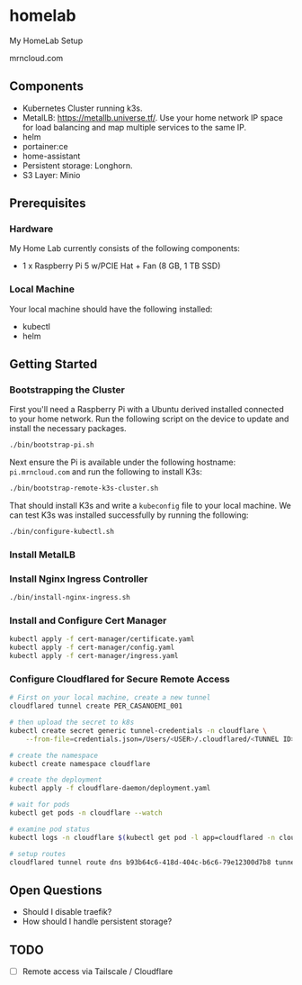 # homelab
My HomeLab Setup

mrncloud.com

## Components

 * Kubernetes Cluster running k3s.
 * MetalLB: https://metallb.universe.tf/. Use your home network IP space for load balancing and map multiple services to the same IP.
 * helm
 * portainer:ce
 * home-assistant
 * Persistent storage: Longhorn.
 * S3 Layer: Minio

## Prerequisites

### Hardware

My Home Lab currently consists of the following components:

* 1 x Raspberry Pi 5 w/PCIE Hat + Fan (8 GB, 1 TB SSD)

### Local Machine

Your local machine should have the following installed:

 * kubectl
 * helm

## Getting Started

### Bootstrapping the Cluster

First you'll need a Raspberry Pi with a Ubuntu derived installed connected to your home network. Run the following
script on the device to update and install the necessary packages.

```sh
./bin/bootstrap-pi.sh
```

Next ensure the Pi is available under the following hostname: `pi.mrncloud.com` and run the following to install K3s:

```sh
./bin/bootstrap-remote-k3s-cluster.sh
```

That should install K3s and write a `kubeconfig` file to your local machine. We can test K3s was installed successfully
by running the following:

```sh
./bin/configure-kubectl.sh
```

### Install MetalLB

### Install Nginx Ingress Controller

```sh
./bin/install-nginx-ingress.sh
```

### Install and Configure Cert Manager

```sh
kubectl apply -f cert-manager/certificate.yaml
kubectl apply -f cert-manager/config.yaml
kubectl apply -f cert-manager/ingress.yaml
```

### Configure Cloudflared for Secure Remote Access

```sh
# First on your local machine, create a new tunnel
cloudflared tunnel create PER_CASANOEMI_001

# then upload the secret to k8s
kubectl create secret generic tunnel-credentials -n cloudflare \
    --from-file=credentials.json=/Users/<USER>/.cloudflared/<TUNNEL ID>.json

# create the namespace
kubectl create namespace cloudflare

# create the deployment
kubectl apply -f cloudflare-daemon/deployment.yaml

# wait for pods
kubectl get pods -n cloudflare --watch

# examine pod status
kubectl logs -n cloudflare $(kubectl get pod -l app=cloudflared -n cloudflare -o jsonpath="{.items[0].metadata.name}")

# setup routes
cloudflared tunnel route dns b93b64c6-418d-404c-b6c6-79e12300d7b8 tunnel.mrncloud.com
```

## Open Questions

 * Should I disable traefik?
 * How should I handle persistent storage?

## TODO

- [ ] Remote access via Tailscale / Cloudflare
